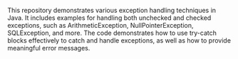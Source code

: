 This repository demonstrates various exception handling techniques in Java.
It includes examples for handling both unchecked and checked exceptions,
such as ArithmeticException, NullPointerException, SQLException, and more. 
The code demonstrates how to use try-catch blocks effectively to catch and handle exceptions,
as well as how to provide meaningful error messages. 

